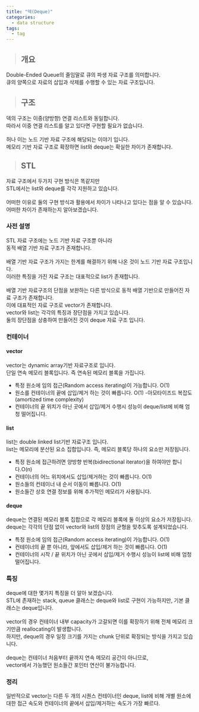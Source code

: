 ```yaml
---
title: "덱(Deque)"
categories:
  - data structure
tags:
  - tag
---
```

> ## 개요

Double-Ended Queue의 줄임말로 큐의 파생 자료 구조를 의미합니다.<br>
큐의 양쪽으로 자료의 삽입과 삭제를 수행할 수 있는 자료 구조입니다.
> ## 구조

덱의 구조는 이중(양방향) 연결 리스트와 동일합니다.<br>
따라서 이중 연결 리스트를 알고 있다면 구현할 필요가 없습니다.<br>
<br>
허나 이는 노드 기반 자료 구조에 해당되는 이야기 입니다.<br>
메모리 기반 자료 구조로 확장하면 list와 deque는 확실한 차이가 존재합니다.
> ## STL

자료 구조에서 두가지 구현 방식은 똑같지만<br>
STL에서는 list와 deque를 각각 지원하고 있습니다.<br>
<br>
어떠한 이유로 둘의 구현 방식과 활용에서 차이가 나타나고 있다는 점을 알 수 있습니다.<br>
어떠한 차이가 존재하는지 알아보겠습니다.
### 사전 설명
STL 자료 구조에는 노드 기반 자료 구조뿐 아니라<br>
동적 배열 기반 자료 구조가 존재합니다.<br>
<br>
배열 기반 자료 구조가 가지는 한계를 해결하기 위해 나온 것이 노드 기반 자료 구조입니다.<br>
이러한 특징을 가진 자료 구조는 대표적으로 list가 존재합니다.<br>
<br>
배열 기반 자료구조의 단점을 보완하는 다른 방식으로 동적 배열 기반으로 만들어진 자료 구조가 존재합니다.<br>
이에 대표적인 자료 구조로 vector가 존재합니다.
<br>
vector와 list는 각각의 특징과 장단점을 가지고 있습니다.<br>
둘의 장단점을 상충하여 만들어진 것이 deque 자료 구조 입니다.<br>
### 컨테이너
#### vector
vector는 dynamic array기반 자료구조로 입니다.<br>
단일 연속 메모리 블록입니다. 즉 연속된 메모리 블록을 가집니다.
- 특정 원소에 임의 접근(Random access iterating)이 가능합니다. O(1)
- 원소를 컨테이너의 끝에 삽입/제거 하는 것이 빠릅니다. O(1) -아모타이즈드 복잡도(amortized time complexity)
- 컨테이너의 끝 위치가 아닌 곳에서 삽입/제거 수행시 성능이 deque/list에 비해 엄청 떨어집니다.

#### list
list는 double linked list기반 자료구조 입니다.<br>
list는 메모리에 분산된 요소 집합입니다. 즉, 메모리 블록당 하나의 요소만 저장됩니다.
- 특정 원소에 접근하려면 양방향 반복(bidirectional iterator)을 하여야만 합니다.O(n)
- 컨테이너의 어느 위치에서도 삽입/제거하는 것이 빠릅니다. O(1)
- 원소들의 컨테이너 내 순서 이동이 빠릅니다. O(1)
- 원소들간 상호 연결 정보를 위해 추가적인 메모리가 사용됩니다.

#### deque
deque는 연결된 메모리 블록 집합으로 각 메모리 블록에 둘 이상의 요소가 저장됩니다.<br>
deque는 각각의 단점 없이 vector와 list의 장점의 균형을 맞추도록 설계되었습니다.
- 특정 원소에 임의 접근(Random access iterating)이 가능합니다. O(1)
- 컨테이너의 끝 뿐 아니라, 앞에서도 삽입/제거 하는 것이 빠릅니다. O(1)
- 컨테이너의 시작 / 끝 위치가 아닌 곳에서 삽입/제거 수행시 성능이 list에 비해 엄청 떨어집니다.

### 특징
deque에 대한 몇가지 특징을 더 알아 보겠습니다.<br>
STL에 존재하는 stack, queue 클래스는 deque와 list로 구현이 가능하지만, 기본 클래스는 deque입니다.<br>
<br>
vector의 경우 컨테이너 내부 capacity가 고갈되면 이를 확장하기 위해 전체 메모리 크기만큼 reallocating이 발생합니다.<br>
하지만, deque의 경우 일정 크기를 가지는 chunk 단위로 확장되는 방식을 가지고 있습니다.<br>
<br>
deque는 컨테이너 처음부터 끝까지 연속 메모리 공간이 아니므로,<br>
vector에서 가능했던 원소들간 포인터 연산이 불가능합니다.
### 정리
일반적으로 vector는 다른 두 개의 시퀀스 컨테이너인 deque, list에 비해 개별 원소에 대한 접근 속도와 컨테이너의 끝에서 삽입/제거하는 속도가 가장 빠르다.
